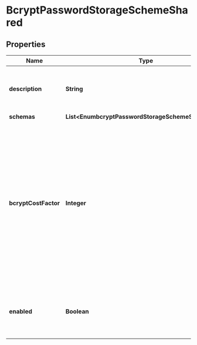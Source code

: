 

# BcryptPasswordStorageSchemeShared


## Properties

| Name | Type | Description | Notes |
|------------ | ------------- | ------------- | -------------|
|**description** | **String** | A description for this Password Storage Scheme |  [optional] |
|**schemas** | **List&lt;EnumbcryptPasswordStorageSchemeSchemaUrn&gt;** |  |  |
|**bcryptCostFactor** | **Integer** | Specifies the cost factor to use when encoding passwords with Bcrypt. A higher cost factor requires more processing to generate a password, which makes attacks against the password more expensive. |  [optional] |
|**enabled** | **Boolean** | Indicates whether the Password Storage Scheme is enabled for use. |  |



